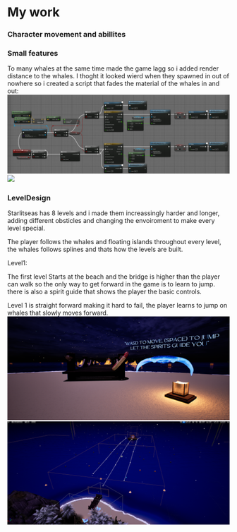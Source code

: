 # My work
### Character movement and abillites

### Small features
To many whales at the same time made the game lagg so i added render distance to the whales.
I thoght it looked wierd when they spawned in out of nowhere so i created a script that fades the material of the whales in and out:
![](/Assets/FadeScript.png)
![](/Assets/WhaleFade.gif)

### LevelDesign
Starlitseas has 8 levels and i made them increassingly harder and longer, adding different obsticles and changing the envoiroment to make every level special. 

The player follows the whales and floating islands throughout every level, the whales follows splines and thats how the levels are built. 

Level1: 

The first level Starts at the beach and the bridge is higher than the player can walk so the only way to get forward in the game is to learn to jump. there is also a spirit guide that shows the player the basic controls.

Level 1 is straight forward making it hard to fail, the player learns to jump on whales that slowly moves forward.
![](/Assets/Level1_Ingame.png)
![](/Assets/Level1.png)


